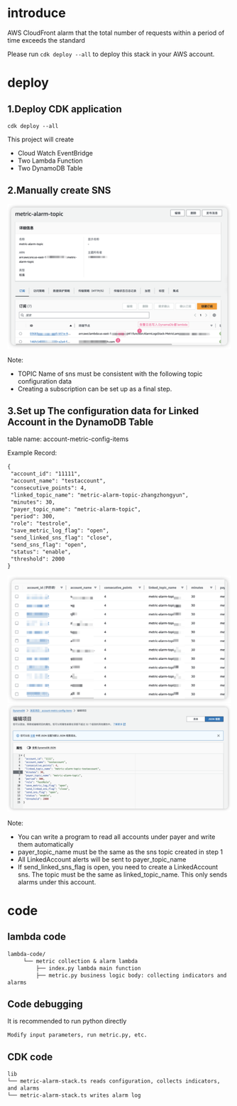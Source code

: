 # introduce
AWS CloudFront alarm that the total number of requests within a period of time exceeds the standard

Please run `cdk deploy --all` to deploy this stack in your AWS account.
# deploy
## 1.Deploy CDK application
```
cdk deploy --all
```

This project will create
* Cloud Watch EventBridge
* Two Lambda Function
* Two DynamoDB Table

## 2.Manually create SNS
![SNS Infomation](docs/images/sns_detail.png)

Note:
- TOPIC Name of sns must be consistent with the following topic configuration data
- Creating a subscription can be set up as a final step.

## 3.Set up The configuration data for Linked Account in the DynamoDB Table

table name: account-metric-config-items


Example Record: 
```
{
 "account_id": "11111",
 "account_name": "testaccount",
 "consecutive_points": 4,
 "linked_topic_name": "metric-alarm-topic-zhangzhongyun",
 "minutes": 30,
 "payer_topic_name": "metric-alarm-topic",
 "period": 300,
 "role": "testrole",
 "save_metric_log_flag": "open",
 "send_linked_sns_flag": "close",
 "send_sns_flag": "open",
 "status": "enable",
 "threshold": 2000
}
```
![config list](docs/images/config_list.png)
![config detail](docs/images/config_detail.png)

Note:
- You can write a program to read all accounts under payer and write them automatically
- payer_topic_name must be the same as the sns topic created in step 1
- All LinkedAccount alerts will be sent to payer_topic_name
- If send_linked_sns_flag is open, you need to create a LinkedAccount sns. The topic must be the same as linked_topic_name. This only sends alarms under this account.
# code
## lambda code
```
lambda-code/
     └── metric collection & alarm lambda
         ├── index.py lambda main function
         ├── metric.py business logic body: collecting indicators and alarms
```
## Code debugging
It is recommended to run python directly
```
Modify input parameters, run metric.py, etc.
```
## CDK code
```
lib
└── metric-alarm-stack.ts reads configuration, collects indicators, and alarms
└── metric-alarm-stack.ts writes alarm log
```